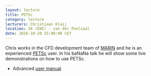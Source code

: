```yaml
---
layout: lecture
title: PETSc
category: lecture
lecturers: Christiaan Klaij
location: 36 (EWI) - van der Poelzaal 
date: 2016-10-20 15:00:00 CET
---
```


Chris works in the CFD development team of [MARIN] and he is an experienced [PETSc] user. In his
baNaNa talk he will show some live demonstrations on how to use PETSc. 

* Advanced [user manual]

[PETSc]: https://www.mcs.anl.gov/petsc/
[MARIN]: http://www.marin.nl/web/Organisation/Business-Units/Research-Development/CFD-Development.htm
[user manual]: http://www.mcs.anl.gov/petsc/petsc-current/docs/manual.pdf
